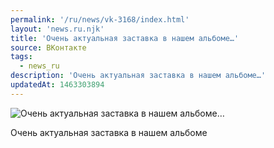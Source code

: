 ```yaml
---
permalink: '/ru/news/vk-3168/index.html'
layout: 'news.ru.njk'
title: 'Очень актуальная заставка в нашем альбоме…'
source: ВКонтакте
tags:
  - news_ru
description: 'Очень актуальная заставка в нашем альбоме…'
updatedAt: 1463303894
---
```

![Очень актуальная заставка в нашем альбоме…](https://sun9-44.userapi.com/impf/c630531/v630531484/2966d/J8r9LDq5M-U.jpg?size=1280x960&quality=96&sign=6ab6d36ac54665fd1c21e702908f3669&c_uniq_tag=WpjD2RYTl1OTIzJAa0R5IKD6f3D-akQjXMWzeVRU4cA&type=album)

Очень актуальная заставка в нашем альбоме
